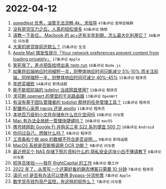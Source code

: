 # 2022-04-12

1. [speedtest 优秀，油管无法流畅 4k，求指导](https://www.v2ex.com/t/846419) `47条评论` `宽带症候群`
1. [没有房贷压力之后，人真的轻松很多](https://www.v2ex.com/t/846454) `43条评论` `随想`
1. [请教一下各位， Macbook 的 ac+还有半年到期，怎么最大化利用它？](https://www.v2ex.com/t/846412) `30条评论` `问与答`
1. [大家的房贷提前还款么？](https://www.v2ex.com/t/846472) `25条评论` `生活`
1. [Apple Mail 偶发性提示「Your network preferences prevent content from loading privately」](https://www.v2ex.com/t/846453) `17条评论` `Apple`
1. [笑死我了，差点把饭给喷出来 npm run](https://www.v2ex.com/t/846466) `16条评论` `Node.js`
1. [如果将后端响应时间缩短一半，则整体响应时间只能减少 5%-10% 而关注前端，同样缩短一半，则整体响应时间可减少 40%-45%](https://www.v2ex.com/t/846463) `15条评论` `程序员`
1. [年终奖被砍](https://www.v2ex.com/t/846426) `14条评论` `职场话题`
1. [能不能把前端的 jsdelivr 当成网盘使用?](https://www.v2ex.com/t/846461) `13条评论` `程序员`
1. [求可刷 openwrt 的便宜的千兆路由器](https://www.v2ex.com/t/846427) `13条评论` `OpenWrt`
1. [有没有基于团队管理者的 todolist 那样的任务管理工具？](https://www.v2ex.com/t/846404) `12条评论` `程序员`
1. [配置中心采用 nacos 还是 apollo](https://www.v2ex.com/t/846438) `11条评论` `程序员`
1. [本地百万级别小文件存储有什么优化空间吗](https://www.v2ex.com/t/846470) `10条评论` `问与答`
1. [Mac 有办法全局统一管理快捷键吗？](https://www.v2ex.com/t/846411) `10条评论` `macOS`
1. [携号转网到 Google Fi 并购买三星 S22 系列便宜 500 刀](https://www.v2ex.com/t/846408) `10条评论` `Android`
1. [你问过自己，想做什么吗？](https://www.v2ex.com/t/846485) `9条评论` `程序员`
1. [工资条和个税 app 的数据不符合是否说明....](https://www.v2ex.com/t/846449) `9条评论` `职场话题`
1. [MacOS 系统是否能够调用 OCR 功能？](https://www.v2ex.com/t/846410) `9条评论` `问与答`
1. [最近想买个 NAS 存储下照片资料什么的,隐私安全这块小白不懂请教下](https://www.v2ex.com/t/846474) `8条评论` `问与答`
1. [程序员体验——我在 RightCapital 的工作](https://www.v2ex.com/t/846430) `8条评论` `酷工作`
1. [2022 年了，从零写一个还算好看的静态博客只需要 10 分钟](https://www.v2ex.com/t/846441) `7条评论` `程序员`
1. [请问 m1 是否有办法可以使用 Bypass-分流抢票](https://www.v2ex.com/t/846433) `7条评论` `Apple`
1. [数字货币钱包资产监控，有这样的软件么？](https://www.v2ex.com/t/846416) `7条评论` `问与答`
